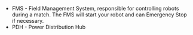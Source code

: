 - FMS - Field Management System, responsible for controlling robots during a match. The FMS will start your robot and can Emergency Stop if necessary.
- PDH - Power Distribution Hub